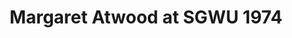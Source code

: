 ---
layout: item
title: Margaret Atwood at SGWU 1974
manifest_name: margaret-atwood-at-sgwu-1974
---
